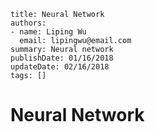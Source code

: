 ~~~~
title: Neural Network
authors:
- name: Liping Wu
  email: lipingwu@email.com
summary: Neural network
publishDate: 01/16/2018
updateDate: 02/16/2018
tags: []
~~~~

# Neural Network







